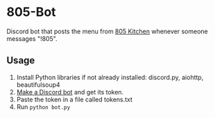 # 805-Bot
Discord bot that posts the menu from [805 Kitchen](https://menus.calpolycorporation.org/805kitchen/) whenever someone messages "!805".
## Usage
1. Install Python libraries if not already installed: discord.py, aiohttp, beautifulsoup4
1. [Make a Discord bot](http://discordapp.com/developers/applications/me) and get its token.
1. Paste the token in a file called tokens.txt
1. Run `python bot.py`
